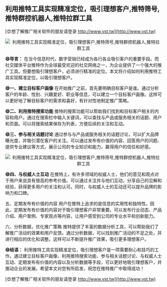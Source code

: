 ## **利用推特工具实现精准定位，吸引理想客户,推特筛号,推特群控机器人,推特拉群工具**

[😍想了解推广相关软件的朋友请登录 http://www.vst.tw](http://www.vst.tw)

 <center><img src="https://vst.tw/MP4/tuiguang/png/7.png" alt="利用推特工具实现精准定位，吸引理想客户,推特筛号,推特群控机器人,推特拉群工具"></center>

**😄导言：**
在当今信息时代，数字营销已经成为各行各业吸引客户的重要手段。而社交媒体平台推特作为全球最受欢迎的社交网络之一，为企业提供了一个强大的推广工具。但要想吸引理想客户，必须进行精准的定位。本文将介绍如何利用推特工具实现精准定位，以吸引理想客户。

**😄一、建立目标客户画像**
在开始推广之前，首先要明确目标客户是谁。通过分析客户的年龄、性别、兴趣爱好、职业等信息，可以建立一个目标客户画像。这样可以更好地了解目标客户的需求和喜好，有针对性地制定推广策略。

**😄二、利用推特搜索功能**
推特的搜索功能可以帮助我们找到和目标客户相关的内容和用户。通过在搜索栏中输入关键词，可以查找与产品或服务相关的话题、用户和页面。可以将搜索结果保存为列表，方便后续的关注和互动。

**😄三、参与相关话题讨论**
通过参与与产品或服务相关的话题讨论，可以扩大品牌曝光度，并吸引潜在客户的关注。可以通过发布有价值的内容、回答用户的问题、提供专业建议等方式，展示公司的专业知识和能力，赢得用户的信任和好感。

 <center><img src="https://vst.tw/MP4/tuiguang/png/3.png" alt="利用推特工具实现精准定位，吸引理想客户,推特筛号,推特群控机器人,推特拉群工具"></center>

**😄四、与权威人士互动**
在推特上，有许多领域的权威人士，他们的意见和观点对于用户来说具有很高的参考价值。可以通过关注并与他们互动，分享自己的见解和经验，获得更多用户的关注和认可。同时，与权威人士的互动还可以提升品牌的影响力和口碑。

五、定期发布有价值的内容
用户在推特上追求的是信息的实用性和独特性。因此，定期发布有价值的内容对于吸引理想客户非常重要。可以发布行业动态、产品介绍、用户案例、专家观点等内容，让用户感受到公司的专业水平和创新能力。

六、分析数据，优化推广策略
推特提供了丰富的数据分析工具，可以帮助我们了解推广活动的效果和用户反馈。通过分析数据，可以找到推广活动的不足之处，并进行相应的优化和调整。这样可以不断提升推广效果，吸引更多理想客户。

**😄结语：**
利用推特工具实现精准定位，吸引理想客户是一项需要耐心和技巧的工作。通过建立目标客户画像、利用推特搜索功能、参与相关话题讨论、与权威人士互动、定期发布有价值的内容以及分析数据等手段，可以更好地吸引理想客户，并推动企业的发展。希望本文对您有所启发，祝您在推特推广中取得成功！

[😍想了解推广相关软件的朋友请登录 http://www.vst.tw](http://www.vst.tw)




